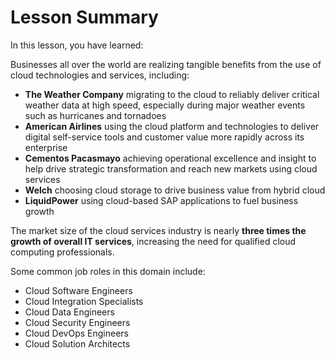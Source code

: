 # Lesson Summary

In this lesson, you have learned:

Businesses all over the world are realizing tangible benefits from the use of cloud technologies and services, including:

- **The Weather Company** migrating to the cloud to reliably deliver critical weather data at high speed, especially during major weather events such as hurricanes and tornadoes  
- **American Airlines** using the cloud platform and technologies to deliver digital self-service tools and customer value more rapidly across its enterprise  
- **Cementos Pacasmayo** achieving operational excellence and insight to help drive strategic transformation and reach new markets using cloud services  
- **Welch** choosing cloud storage to drive business value from hybrid cloud  
- **LiquidPower** using cloud-based SAP applications to fuel business growth  

The market size of the cloud services industry is nearly **three times the growth of overall IT services**, increasing the need for qualified cloud computing professionals.  

Some common job roles in this domain include:  

- Cloud Software Engineers  
- Cloud Integration Specialists  
- Cloud Data Engineers  
- Cloud Security Engineers  
- Cloud DevOps Engineers  
- Cloud Solution Architects  
